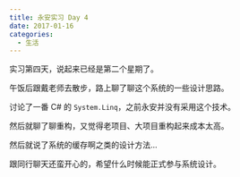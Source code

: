```yaml
---
title: 永安实习 Day 4
date: 2017-01-16
categories:
  - 生活
---
```


实习第四天，说起来已经是第二个星期了。

午饭后跟戴老师去散步，路上聊了聊这个系统的一些设计思路。

讨论了一番 C# 的 `System.Linq`，之前永安并没有采用这个技术。

然后就聊了聊重构，又觉得老项目、大项目重构起来成本太高。

然后就说了系统的缓存啊之类的设计方法…

跟同行聊天还蛮开心的，希望什么时候能正式参与系统设计。
